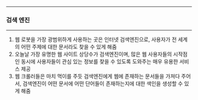 -----
### 검색 엔진
-----
1. 웹 로봇을 가장 광범위하게 사용하는 곳은 인터넷 검색엔진으로, 사용자가 전 세계의 어떤 주제에 대한 문서라도 찾을 수 있게 해줌
2. 오늘날 가장 유명한 웹 사이트 상당수가 검색엔진이며, 많은 웹 사용자들의 시작점인 동시에 사용자들이 관심 있는 정보를 찾을 수 있도록 도와주는 매우 유용한 서비스 제공
3. 웹 크롤러들은 마치 먹이를 주듯 검색엔진에게 웹에 존재하는 문서들을 가져다 주어서, 검색엔진이 어떤 문서에 어떤 단어들이 존재하는지에 대한 색인을 생성할 수 있게 해줌

